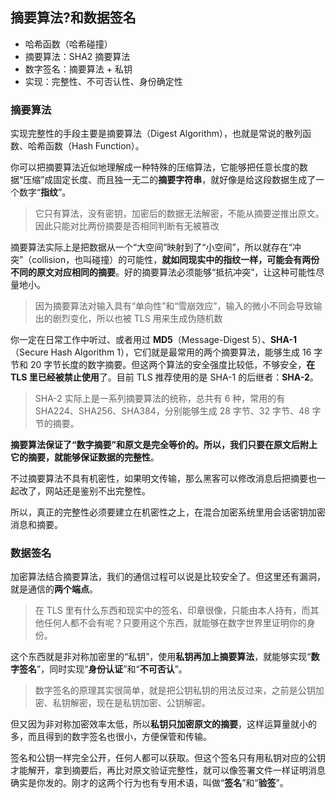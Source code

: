 ## 摘要算法?和数据签名

- 哈希函数（哈希碰撞）
- 摘要算法：SHA2 摘要算法
- 数字签名：摘要算法 + 私钥
- 实现：完整性、不可否认性、身份确定性

### 摘要算法

实现完整性的手段主要是摘要算法（Digest Algorithm），也就是常说的散列函数、哈希函数（Hash Function）。

你可以把摘要算法近似地理解成一种特殊的压缩算法，它能够把任意长度的数据“压缩”成固定长度、而且独一无二的**摘要字符串**，就好像是给这段数据生成了一个数字“**指纹**”。

> 它只有算法，没有密钥，加密后的数据无法解密，不能从摘要逆推出原文。因此只能对比两份摘要是否相同判断有无被篡改

摘要算法实际上是把数据从一个“大空间”映射到了“小空间”，所以就存在“冲突”（collision，也叫碰撞）的可能性，**就如同现实中的指纹一样，可能会有两份不同的原文对应相同的摘要**。好的摘要算法必须能够“抵抗冲突”，让这种可能性尽量地小。

> 因为摘要算法对输入具有“单向性”和“雪崩效应”，输入的微小不同会导致输出的剧烈变化，所以也被 TLS 用来生成伪随机数

你一定在日常工作中听过、或者用过 **MD5**（Message-Digest 5）、**SHA-1**（Secure Hash Algorithm 1），它们就是最常用的两个摘要算法，能够生成 16 字节和 20 字节长度的数字摘要。但这两个算法的安全强度比较低，不够安全，**在 TLS 里已经被禁止使用**了。目前 TLS 推荐使用的是 SHA-1 的后继者：**SHA-2**。

> SHA-2 实际上是一系列摘要算法的统称，总共有 6 种，常用的有 SHA224、SHA256、SHA384，分别能够生成 28 字节、32 字节、48 字节的摘要。

**摘要算法保证了“数字摘要”和原文是完全等价的。所以，我们只要在原文后附上它的摘要，就能够保证数据的完整性**。

不过摘要算法不具有机密性，如果明文传输，那么黑客可以修改消息后把摘要也一起改了，网站还是鉴别不出完整性。

所以，真正的完整性必须要建立在机密性之上，在混合加密系统里用会话密钥加密消息和摘要。

### 数据签名

加密算法结合摘要算法，我们的通信过程可以说是比较安全了。但这里还有漏洞，就是通信的**两个端点**。

> 在 TLS 里有什么东西和现实中的签名、印章很像，只能由本人持有，而其他任何人都不会有呢？只要用这个东西，就能够在数字世界里证明你的身份。

这个东西就是非对称加密里的“私钥”，使用**私钥再加上摘要算法**，就能够实现“**数字签名**”，同时实现“**身份认证**”和“**不可否认**”。

> 数字签名的原理其实很简单，就是把公钥私钥的用法反过来，之前是公钥加密、私钥解密，现在是私钥加密、公钥解密。

但又因为非对称加密效率太低，所以**私钥只加密原文的摘要**，这样运算量就小的多，而且得到的数字签名也很小，方便保管和传输。

签名和公钥一样完全公开，任何人都可以获取。但这个签名只有用私钥对应的公钥才能解开，拿到摘要后，再比对原文验证完整性，就可以像签署文件一样证明消息确实是你发的。刚才的这两个行为也有专用术语，叫做“**签名**”和“**验签**”。
